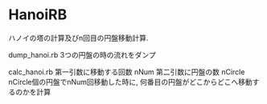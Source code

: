 HanoiRB
=======

ハノイの塔の計算及びn回目の円盤移動計算.

dump_hanoi.rb
3つの円盤の時の流れをダンプ

calc_hanoi.rb
第一引数に移動する回数 nNum
第二引数に円盤の数 nCircle
nCircle個の円盤でnNum回移動した時に, 何番目の円盤がどこからどこへ移動するのかを計算

